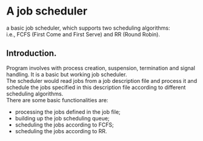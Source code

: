 # A job scheduler <br />
 a basic job scheduler, which supports two scheduling algorithms:<br />
 i.e., FCFS (First Come and First Serve) and RR (Round Robin).
## Introduction.
Program involves with process creation, suspension, termination and signal handling. It is a basic but working job scheduler.<br />
The scheduler would read jobs from a job description file and process it and schedule the jobs specified in this description file according to different scheduling algorithms.<br />
There are some basic functionalities are: <br />
- processing the jobs defined in the job file;
- building up the job scheduling queue;
- scheduling the jobs according to FCFS;
- scheduling the jobs according to RR.
<br />
